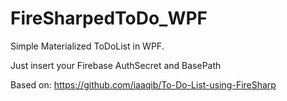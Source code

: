 # FireSharpedToDo_WPF

Simple Materialized ToDoList in WPF.

Just insert your Firebase AuthSecret and BasePath

Based on:
https://github.com/iaaqib/To-Do-List-using-FireSharp


